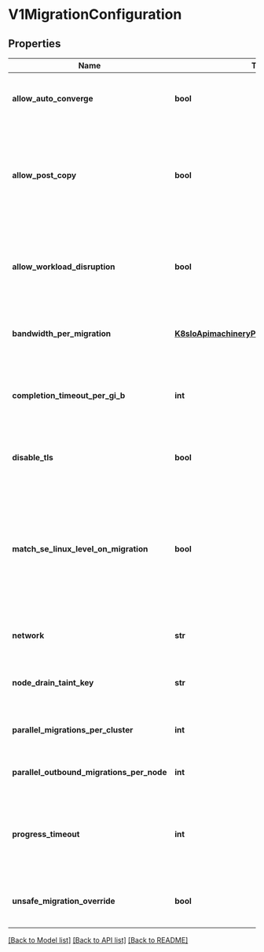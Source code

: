 # V1MigrationConfiguration

## Properties
Name | Type | Description | Notes
------------ | ------------- | ------------- | -------------
**allow_auto_converge** | **bool** | AllowAutoConverge allows the platform to compromise performance/availability of VMIs to guarantee successful VMI live migrations. Defaults to false | [optional] 
**allow_post_copy** | **bool** | AllowPostCopy enables post-copy live migrations. Such migrations allow even the busiest VMIs to successfully live-migrate. However, events like a network failure can cause a VMI crash. If set to true, migrations will still start in pre-copy, but switch to post-copy when CompletionTimeoutPerGiB triggers. Defaults to false | [optional] 
**allow_workload_disruption** | **bool** | AllowWorkloadDisruption indicates that the migration shouldn&#39;t be canceled after acceptableCompletionTime is exceeded. Instead, if permitted, migration will be switched to post-copy or the VMI will be paused to allow the migration to complete | [optional] 
**bandwidth_per_migration** | [**K8sIoApimachineryPkgApiResourceQuantity**](K8sIoApimachineryPkgApiResourceQuantity.md) | BandwidthPerMigration limits the amount of network bandwidth live migrations are allowed to use. The value is in quantity per second. Defaults to 0 (no limit) | [optional] 
**completion_timeout_per_gi_b** | **int** | CompletionTimeoutPerGiB is the maximum number of seconds per GiB a migration is allowed to take. If the timeout is reached, the migration will be either paused, switched to post-copy or cancelled depending on other settings. Defaults to 150 | [optional] 
**disable_tls** | **bool** | When set to true, DisableTLS will disable the additional layer of live migration encryption provided by KubeVirt. This is usually a bad idea. Defaults to false | [optional] 
**match_se_linux_level_on_migration** | **bool** | By default, the SELinux level of target virt-launcher pods is forced to the level of the source virt-launcher. When set to true, MatchSELinuxLevelOnMigration lets the CRI auto-assign a random level to the target. That will ensure the target virt-launcher doesn&#39;t share categories with another pod on the node. However, migrations will fail when using RWX volumes that don&#39;t automatically deal with SELinux levels. | [optional] 
**network** | **str** | Network is the name of the CNI network to use for live migrations. By default, migrations go through the pod network. | [optional] 
**node_drain_taint_key** | **str** | NodeDrainTaintKey defines the taint key that indicates a node should be drained. Note: this option relies on the deprecated node taint feature. Default: kubevirt.io/drain | [optional] 
**parallel_migrations_per_cluster** | **int** | ParallelMigrationsPerCluster is the total number of concurrent live migrations allowed cluster-wide. Defaults to 5 | [optional] 
**parallel_outbound_migrations_per_node** | **int** | ParallelOutboundMigrationsPerNode is the maximum number of concurrent outgoing live migrations allowed per node. Defaults to 2 | [optional] 
**progress_timeout** | **int** | ProgressTimeout is the maximum number of seconds a live migration is allowed to make no progress. Hitting this timeout means a migration transferred 0 data for that many seconds. The migration is then considered stuck and therefore cancelled. Defaults to 150 | [optional] 
**unsafe_migration_override** | **bool** | UnsafeMigrationOverride allows live migrations to occur even if the compatibility check indicates the migration will be unsafe to the guest. Defaults to false | [optional] 

[[Back to Model list]](../README.md#documentation-for-models) [[Back to API list]](../README.md#documentation-for-api-endpoints) [[Back to README]](../README.md)



